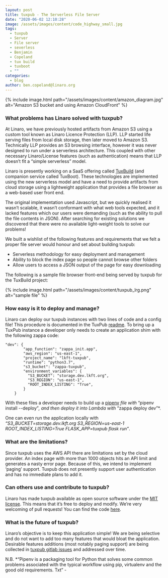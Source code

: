 ```yaml
---
layout: post
title: tuxpub - The Serverless File Server
date: "2020-06-02 12:10:28"
image: /assets/images/content/code_highway_small.jpg
tags:
  - tuxpub
  - Server
  - File server
  - severless
  - Benjamin
  - Copeland
  - tux build
  - tuxboot
  - ""
categories:
  - blog
author: ben.copeland@linaro.org
---
```


{% include image.html path="/assets/images/content/amazon_diagram.jpg" alt="Amazon S3 bucket and using Amazon CloudFront" %}

### **What problems has Linaro solved with tuxpub?**

At Linaro, we have previously hosted artifacts from Amazon S3 using a custom tool known as Linaro Licence Protection (LLP). LLP started life serving files from local disk storage, then later moved to Amazon S3. Technically LLP provides an S3 browsing interface, however it was never designed to run under a serverless architecture. This coupled with other necessary Linaro/License features (such as authentication) means that LLP doesn’t fit a “simple serverless” model.

Linaro is presently working on a SaaS offering called [TuxBuild](https://gitlab.com/Linaro/tuxbuild) (and companion service called TuxBoot). These technologies are implemented using the new serverless model and have a need to provide artifacts from cloud storage using a lightweight application that provides a file browser as a web-based user front end.

The original implementation used Javascript, but we quickly realised it wasn’t scalable, it wasn’t conformant with what web tools expected, and it lacked features which our users were demanding (such as the ability to pull the file contents in JSON). After searching for existing solutions we discovered that there were no available light-weight tools to solve our problems!

We built a wishlist of the following features and requirements that we felt a proper file server would honour and set about building tuxpub:

- Serverless methodology for easy deployment and management
- Ability to block the index page so people cannot browse other folders
- Allow users to access a JSON output of the page for easy downloading

The following is a sample file browser front-end being served by tuxpub for the TuxBuild project:

{% include image.html path="/assets/images/content/tuxpub_lrg.png" alt="sample file" %}

### **How easy is it to deploy and manage?**

Linaro can deploy our tuxpub instances with two lines of code and a config file! This procedure is documented in the TuxPub [readme](https://gitlab.com/Linaro/tuxpub#run-with-zappa). To bring up a TuxPub instance a developer only needs to create an application shim with the following zappa code:

```
"dev": {
        "app_function": "zappa_init.app",
        "aws_region": "us-east-1",
        "project_name": "lkft-tuxpub",
        "runtime": "python3.7",
        "s3_bucket": "zappa-tuxpub",
        "environment_variables": {
          "S3_BUCKET": "storage.dev.lkft.org",
          "S3_REGION": "us-east-1",
          "ROOT_INDEX_LISTING": "True",
        }
    }
```

With these files a developer needs to build up a [pipenv](https://realpython.com/pipenv-guide/) _file with_ “pipenv install --deploy”_, and then deploy it into Lambda with_ “zappa deploy dev”\*.

One can even run the application locally with _“S3_BUCKET=storage.dev.lkft.org S3_REGION=us-east-1 ROOT_INDEX_LISTING=True FLASK_APP=tuxpub flask run”_.

### **What are the limitations?**

Since tuxpub uses the AWS API there are limitations set by the cloud provider. An index page with more than 1000 objects hits an API limit and generates a nasty error page. Because of this, we intend to implement ‘paging’ support. Tuxpub does not presently support user authentication and has no immediate plans to add it.

### **Can others use and contribute to tuxpub?**

Linaro has made tuxpub available as open source software under the [MIT license](https://gitlab.com/Linaro/tuxpub/-/blob/master/LICENSE). This means that it’s free to deploy and modify. We’re very welcoming of pull requests! You can find the code [here](https://gitlab.com/Linaro/tuxpub).

### **What is the future of tuxpub?**

Linaro’s objective is to keep this application simple! We are being selective and do not want to add too many features that would bloat the application. Desirable features additions (most notably paging support) are being collected in [tuxpub gitlab issues](https://gitlab.com/Linaro/tuxpub/-/issues) and addressed over time.

N.B. \*“Pipenv is a packaging tool for Python that solves some common problems associated with the typical workflow using pip, virtualenv and the good old requirements. Txt” -
